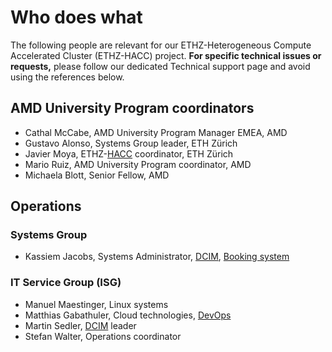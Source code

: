 # Who does what
The following people are relevant for our ETHZ-Heterogeneous Compute Accelerated Cluster (ETHZ-HACC) project. **For specific technical issues or requests,** please follow our dedicated Technical support page and avoid using the references below.

## AMD University Program coordinators
* Cathal McCabe, AMD University Program Manager EMEA, AMD
* Gustavo Alonso, Systems Group leader, ETH Zürich 
* Javier Moya, ETHZ-[HACC](../README.md) coordinator, ETH Zürich 
* Mario Ruiz, AMD University Program coordinator, AMD
* Michaela Blott, Senior Fellow, AMD

## Operations

### Systems Group
* Kassiem Jacobs, Systems Administrator, [DCIM](./vocabulary.md#dcim), [Booking system](./booking-system.md#booking-system)

### IT Service Group (ISG)
* Manuel Maestinger, Linux systems
* Matthias Gabathuler, Cloud technologies, [DevOps](./vocabulary.md#devops)
* Martin Sedler, [DCIM](./vocabulary.md#dcim) leader
* Stefan Walter, Operations coordinator

